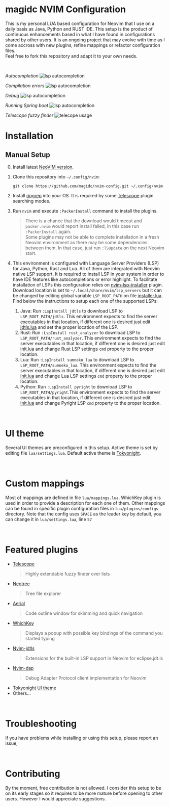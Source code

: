 # magidc NVIM Configuration

This is my personal LUA based configuration for Neovim that I use on a daily basis as Java, Python and RUST IDE. This setup is the product of continuous enhancements based in what I have found in configurations shared by other users. It is an ongoing project that may evolve with time as I come accross with new plugins, refine mappings or refactor configuration files.<br>Feel free to fork this repository and adapt it to your own needs.

<br>

*Autocompletion*
![lsp autocompletion](https://github.com/magidc/nvim-config/blob/master/screenshots/nvim_lsp_1.png?raw=true)

*Compilation errors*
![lsp autocompletion](https://github.com/magidc/nvim-config/blob/master/screenshots/nvim_lsp_2.png?raw=true)

*Debug*
![lsp autocompletion](https://github.com/magidc/nvim-config/blob/master/screenshots/nvim_debug.png?raw=true)

*Running Spring boot*
![lsp autocompletion](https://github.com/magidc/nvim-config/blob/master/screenshots/run.png?raw=true)

*Telescope fuzzy finder*
![telecope usage](https://github.com/magidc/nvim-config/blob/master/screenshots/nvim_telescope.png?raw=true)

# Installation
## Manual Setup
0. Install latest [NeoVIM version](https://github.com/neovim/neovim/wiki/Installing-Neovim). 
1. Clone this repository into `~/.config/nvim`:
    ```
    git clone https://github.com/magidc/nvim-config.git ~/.config/nvim
    ```
2. Install [ripgrep](https://github.com/BurntSushi/ripgrep) into your OS. It is required by some [Telescope](https://github.com/nvim-telescope/telescope.nvim) plugin searching modes.
3. Run `nvim` and execute `:PackerInstall` command to install the plugins.<br>
    > There is a chance that the download would timeout and `packer.nvim` would report install failed, in this case run `:PackerInstall` again.<br>
    > Some plugins may not be able to complete installation in a fresh Neovim environment as there may be some dependencies between them. In that case, just run `:TSUpdate` on the next Neovim start.

4. This environment is configured with Language Server Providers (LSP) for Java, Python, Rust and Lua. All of them are integrated with Neovim native LSP support. It is required to install LSP in your system in order to have IDE features like autocompletions or error highlight. To facilitate installation of LSPs this configuration relies on [nvim-lsp-installer](https://github.com/williamboman/nvim-lsp-installer/) plugin. Download location is set to `~/.local/share/nvim/lsp_servers` but it can be changed by editing global variable `LSP_ROOT_PATH` on file [installer.lua](https://github.com/magidc/nvim-config/blob/master/lua/plugins/configs/installer.lua). Find below the instructions to setup each one of the supported LSPs:
   1. Java: Run `:LspInstall jdtls` to download LSP to `LSP_ROOT_PATH/jdtls`. This environment expects to find the server executables in that location, if different one is desired just edit [jdtls.lua](https://github.com/magidc/nvim-config/blob/master/lua/lsp/configs/jdtls.lua) and set the proper location of the LSP.
   2. Rust: Run `:LspInstall rust_analyzer` to download LSP to `LSP_ROOT_PATH/rust_analyzer`. This environment expects to find the server executables in that location, if different one is desired just edit [init.lua](https://github.com/magidc/nvim-config/blob/master/lua/lsp/init.lua) and change Rust LSP settings `cmd` property to the proper location.
   3. Lua: Run `:LspInstall sumneko_lua` to download LSP to `LSP_ROOT_PATH/sumneko_lua`. This environment expects to find the server executables in that location, if different one is desired just edit [init.lua](https://github.com/magidc/nvim-config/blob/master/lua/lsp/init.lua) and change Lua LSP settings `cmd` property to the proper location.
   4. Python: Run `:LspInstall pyright` to download LSP to `LSP_ROOT_PATH/pyright`.This environment expects to find the server executables in that location, if different one is desired just edit [init.lua](https://github.com/magidc/nvim-config/blob/master/lua/lsp/init.lua) and change Pyright LSP `cmd` property to the proper location.
   
<br>

# UI theme
Several UI themes are preconfigured in this setup. Active theme is set by editing file `lua/settings.lua`.
Default active theme is [Tokyonight](https://github.com/folke/tokyonight.nvim).

<br>

# Custom mappings
Most of mappings are defined in file `lua/mappings.lua`. WhichKey plugin is used in order to provide a description for each one of them.
Other mappings can be found in specific plugin configuration files in `lua/plugins/configs` directory.
Note that the config uses `SPACE` as the leader key by default, you can change it in `lua/settings.lua`, line `57`

<br>

# Featured plugins
* [Telescope](https://github.com/nvim-telescope/telescope.nvim)
    > Highly extendable fuzzy finder over lists
* [Neotree](https://github.com/nvim-neo-tree/neo-tree.nvim)
    > Tree file explorer 
* [Aerial](https://github.com/stevearc/aerial.nvim)
    > Code outline window for skimming and quick navigation
* [WhichKey](https://github.com/folke/which-key.nvim)
    > Displays a popup with possible key bindings of the command you started typing
* [Nvim-jdtls](https://github.com/mfussenegger/nvim-jdtls)
    > Extensions for the built-in LSP support in Neovim for eclipse.jdt.ls
* [Nvim-dap](https://github.com/mfussenegger/nvim-dap)
    > Debug Adapter Protocol client implementation for Neovim
* [Tokyonight UI theme](https://github.com/folke/tokyonight.nvim)
* Others...

<br>

# Troubleshooting
If you have problems while installing or using this setup, please report an issue, 

<br>

# Contributing
By the moment, free contribution is not allowed. I consider this setup to be on its early stages so it requires to be more mature before opening to other users. However I would appreciate suggestions.

